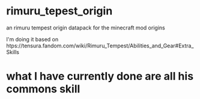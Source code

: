 # rimuru_tepest_origin
an rimuru tempest origin datapack for the minecraft mod origins

I'm doing it based on htps://tensura.fandom.com/wiki/Rimuru_Tempest/Abilities_and_Gear#Extra_Skills

# what I have currently done are all his commons skill 
